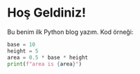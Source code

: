 # Hoş Geldiniz!

Bu benim ilk Python blog yazım. Kod örneği:

```python
base = 10
height = 5
area = 0.5 * base * height
print(f"area is {area}")
